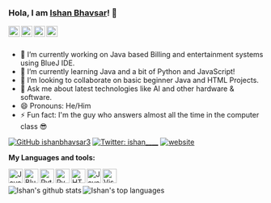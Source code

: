 ### Hola, I am [Ishan Bhavsar](https://linktr.ee/itsishan_)! 👋

<a href="https://twitter.com/___ishan_______">
  <img align="left" alt="Ishan's Twitter" width="22px" src="https://cdn.jsdelivr.net/npm/simple-icons@v3/icons/twitter.svg" />
</a>
<a href="https://github.com/ishanbhavsar3">
  <img align="left" alt="Ishan's Github" width="22px" src="https://cdn.jsdelivr.net/npm/simple-icons@v3/icons/github.svg" />
</a>
<a href="https://t.me/ishan0303">
  <img align="left" alt="Ishan's Telegram" width="22px" src="https://cdn.jsdelivr.net/npm/simple-icons@v3/icons/telegram.svg" />
</a>
<a href="https://instagram.com/ishan_0303/">
  <img align="left" alt="Ishan's Instagram" width="22px" src="https://cdn.jsdelivr.net/npm/simple-icons@v3/icons/instagram.svg" />
</a>

<br/>
<br/>

- 🔭 I’m currently working on Java based Billing and entertainment systems using BlueJ IDE.
- 🌱 I’m currently learning Java and a bit of Python and JavaScript!
- 👯 I’m looking to collaborate on basic beginner Java and HTML Projects.
- 💬 Ask me about latest technologies like AI and other hardware & software.
- 😄 Pronouns: He/Him
- ⚡ Fun fact: I'm the guy who answers almost all the time in the computer class 😎


[![GitHub ishanbhavsar3](https://img.shields.io/github/followers/ishanbhavsar3?label=follow&style=social)](https://github.com/ishanbhavsar3)
[![Twitter: ___ishan_______](https://img.shields.io/twitter/follow/___ishan_______?style=social)](https://twitter.com/___ishan_______)
[![website](https://img.shields.io/badge/MyWebpage-linktr.ee/itsishan_-2648ff?style=flat-square&logo=google-chrome)](https://linktr.ee/itsishan_)

**My Languages and tools:**

  
  <img align="left" alt="Java" width="28px" src="https://cdn4.iconfinder.com/data/icons/logos-and-brands/512/181_Java_logo_logos-512.png" style="max-width:100%;">

<img align="left" alt="BlueJ" width="28px" src="https://www.bluej.org/bluej-icons/bluej-vista.ico" style="max-width:100%;"> 

<img align="left" alt="Python" width="28px" src="https://upload.wikimedia.org/wikipedia/commons/thumb/c/c3/Python-logo-notext.svg/1200px-Python-logo-notext.svg.png" style="max-width:100%;">

<img align="left" alt="PyCharm" width="28px" src="https://upload.wikimedia.org/wikipedia/commons/thumb/a/a1/PyCharm_Logo.svg/1024px-PyCharm_Logo.svg.png" style="max-width:100%;">

<img align="left" alt="HTML5" width="28px" src="https://www.w3.org/html/logo/downloads/HTML5_Logo_512.png" style="max-width:100%;">
 
<img align="left" alt="JavaScript" width="28px" src="https://cdn.icon-icons.com/icons2/2108/PNG/512/javascript_icon_130900.png" style="max-width:100%;">

<img align="left" alt="Visual Studio Code" width="28px" src="https://user-images.githubusercontent.com/674621/71187801-14e60a80-2280-11ea-94c9-e56576f76baf.png" style="max-width:100%;">

<br/>
<br/>

 <img align="left" src="https://github-readme-stats.vercel.app/api?username=ishanbhavsar3&show_icons=true&theme=light&line_height=27" alt="Ishan's github stats"/>
  
  <img align="left" src="https://github-readme-stats.vercel.app/api/top-langs/?username=ishanbhavsar3&theme=light&hide_langs_below=1" alt = "Ishan's top languages"/>

 
